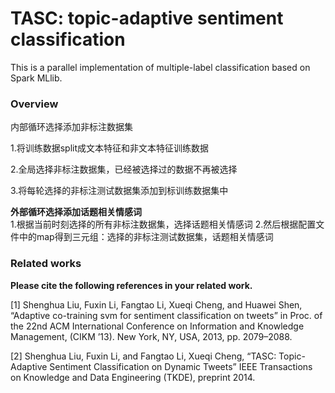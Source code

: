 TASC: topic-adaptive sentiment classification
======================================

This is a parallel implementation of multiple-label classification based on Spark MLlib. 

### Overview <br />

  内部循环选择添加非标注数据集<br />
   
  1.将训练数据split成文本特征和非文本特征训练数据 <br />
   
  2.全局选择非标注数据集，已经被选择过的数据不再被选择
   
  3.将每轮选择的非标注测试数据集添加到标训练数据集中
   

  **外部循环选择添加话题相关情感词** <br />
  1.根据当前时刻选择的所有非标注数据集，选择话题相关情感词
  2.然后根据配置文件中的map得到三元组：选择的非标注测试数据集，话题相关情感词 

### Related works <br />
**Please cite the following references in your related work.**

[1] Shenghua Liu, Fuxin Li, Fangtao Li, Xueqi Cheng, and Huawei Shen, “Adaptive co-training svm for sentiment classification on tweets” in Proc. of the 22nd ACM International Conference on Information and Knowledge Management, (CIKM ’13). New York, NY, USA, 2013, pp. 2079–2088. 

[2] Shenghua Liu, Fuxin Li, and Fangtao Li, Xueqi Cheng, “TASC: Topic-Adaptive Sentiment Classification on Dynamic Tweets” IEEE Transactions on Knowledge and Data Engineering (TKDE), preprint 2014.
